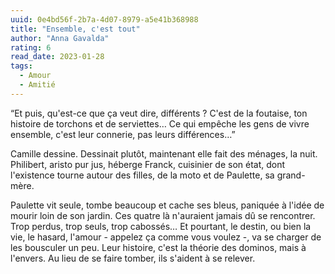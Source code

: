 ```yaml
---
uuid: 0e4bd56f-2b7a-4d07-8979-a5e41b368988
title: "Ensemble, c'est tout"
author: "Anna Gavalda"
rating: 6
read_date: 2023-01-28
tags:
  - Amour
  - Amitié
---
```


“Et puis, qu'est-ce que ça veut dire, différents ? C'est de la foutaise, ton histoire de torchons et de serviettes…
Ce qui empêche les gens de vivre ensemble, c'est leur connerie, pas leurs différences…”

Camille dessine. Dessinait plutôt, maintenant elle fait des ménages, la nuit. Philibert, aristo pur jus, héberge Franck, cuisinier de son état, dont l'existence tourne autour des filles, de la moto et de Paulette, sa grand-mère.

Paulette vit seule, tombe beaucoup et cache ses bleus, paniquée à l'idée de mourir loin de son jardin. Ces quatre là n'auraient jamais dû se rencontrer. Trop perdus, trop seuls, trop cabossés… Et pourtant, le destin, ou bien la vie, le hasard, l'amour - appelez ça comme vous voulez -, va se charger de les bousculer un peu. Leur histoire, c'est la théorie des dominos, mais à l'envers. Au lieu de se faire tomber, ils s'aident à se relever.